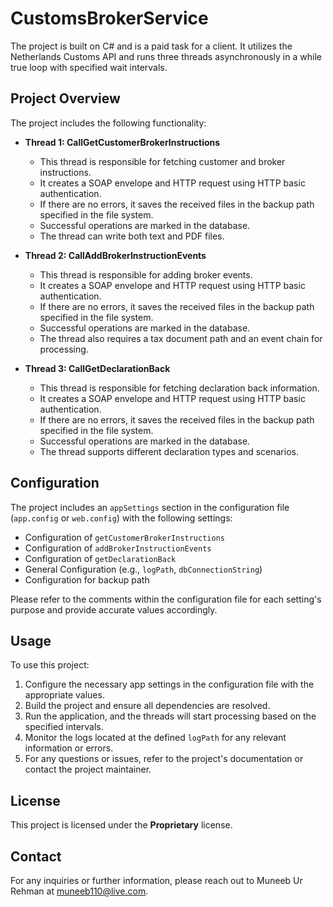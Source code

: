 # CustomsBrokerService

The project is built on C# and is a paid task for a client. It utilizes the Netherlands Customs API and runs three threads asynchronously in a while true loop with specified wait intervals.

## Project Overview

The project includes the following functionality:

- **Thread 1: CallGetCustomerBrokerInstructions**
  - This thread is responsible for fetching customer and broker instructions.
  - It creates a SOAP envelope and HTTP request using HTTP basic authentication.
  - If there are no errors, it saves the received files in the backup path specified in the file system.
  - Successful operations are marked in the database.
  - The thread can write both text and PDF files.

- **Thread 2: CallAddBrokerInstructionEvents**
  - This thread is responsible for adding broker events.
  - It creates a SOAP envelope and HTTP request using HTTP basic authentication.
  - If there are no errors, it saves the received files in the backup path specified in the file system.
  - Successful operations are marked in the database.
  - The thread also requires a tax document path and an event chain for processing.

- **Thread 3: CallGetDeclarationBack**
  - This thread is responsible for fetching declaration back information.
  - It creates a SOAP envelope and HTTP request using HTTP basic authentication.
  - If there are no errors, it saves the received files in the backup path specified in the file system.
  - Successful operations are marked in the database.
  - The thread supports different declaration types and scenarios.

## Configuration

The project includes an `appSettings` section in the configuration file (`app.config` or `web.config`) with the following settings:

- Configuration of `getCustomerBrokerInstructions`
- Configuration of `addBrokerInstructionEvents`
- Configuration of `getDeclarationBack`
- General Configuration (e.g., `logPath`, `dbConnectionString`)
- Configuration for backup path

Please refer to the comments within the configuration file for each setting's purpose and provide accurate values accordingly.

## Usage

To use this project:

1. Configure the necessary app settings in the configuration file with the appropriate values.
2. Build the project and ensure all dependencies are resolved.
3. Run the application, and the threads will start processing based on the specified intervals.
4. Monitor the logs located at the defined `logPath` for any relevant information or errors.
5. For any questions or issues, refer to the project's documentation or contact the project maintainer.

## License

This project is licensed under the **Proprietary** license.

## Contact

For any inquiries or further information, please reach out to Muneeb Ur Rehman at muneeb110@live.com.

